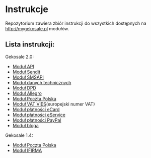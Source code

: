 Instrukcje
===

Repozytorium zawiera zbiór instrukcji do wszystkich dostępnych na http://mygekosale.pl modułów.

## Lista instrukcji:
Gekosale 2.0:
* [Moduł API](manuals/apig2.md)
* [Moduł Sendit](manuals/senditg2.md)
* [Moduł SMSAPI](manuals/smsapig2.md)
* [Moduł danych technicznych](manuals/techg2.md)
* [Moduł DPD](manuals/dpdg2.md)
* [Moduł Allegro](manuals/allegrog2.md)
* [Moduł Poczta Polska](manuals/pocztag2.md)
* [Moduł VAT VIES](manuals/vatviesg2.md)(europejski numer VAT)
* [Moduł płatności eCard](manuals/ecardg2.md)
* [Moduł płatności eService](manuals/eserviceg2.md)
* [Moduł płatności PayPal](manuals/paypalg2.md)
* [Moduł bloga](manuals/blogg2.md)

Gekosale 1.4:
* [Moduł Poczta Polska](manuals/pocztag1.md)
* [Moduł IFIRMA](manuals/ifirmag1.md)
